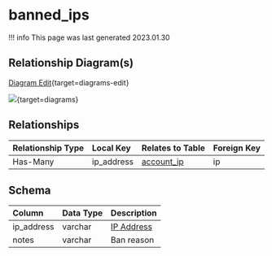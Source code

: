 # banned_ips

!!! info
	This page was last generated 2023.01.30

## Relationship Diagram(s)

[Diagram Edit](https://mermaid.live/edit#eyJjb2RlIjoiZXJEaWFncmFtXG4gICAgYmFubmVkX2lwcyB7XG4gICAgICAgIHZhcmNoYXIgaXBfYWRkcmVzc1xuICAgIH1cbiAgICBhY2NvdW50X2lwIHtcbiAgICAgICAgdmFyY2hhciBpcFxuICAgICAgICBpbnQgYWNjaWRcbiAgICB9XG4gICAgYmFubmVkX2lwcyB8fC0tb3sgYWNjb3VudF9pcCA6IFwiSGFzLU1hbnlcIlxuXG4iLCJtZXJtYWlkIjp7InRoZW1lIjoiZGVmYXVsdCJ9LCJ1cGRhdGVFZGl0b3IiOnRydWUsImF1dG9TeW5jIjp0cnVlLCJ1cGRhdGVEaWFncmFtIjp0cnVlfQ==){target=diagrams-edit}

[![](https://mermaid.ink/img/eyJjb2RlIjoiZXJEaWFncmFtXG4gICAgYmFubmVkX2lwcyB7XG4gICAgICAgIHZhcmNoYXIgaXBfYWRkcmVzc1xuICAgIH1cbiAgICBhY2NvdW50X2lwIHtcbiAgICAgICAgdmFyY2hhciBpcFxuICAgICAgICBpbnQgYWNjaWRcbiAgICB9XG4gICAgYmFubmVkX2lwcyB8fC0tb3sgYWNjb3VudF9pcCA6IFwiSGFzLU1hbnlcIlxuXG4iLCJtZXJtYWlkIjp7InRoZW1lIjoiZGVmYXVsdCJ9LCJ1cGRhdGVFZGl0b3IiOnRydWUsImF1dG9TeW5jIjp0cnVlLCJ1cGRhdGVEaWFncmFtIjp0cnVlfQ==)](https://mermaid.ink/img/eyJjb2RlIjoiZXJEaWFncmFtXG4gICAgYmFubmVkX2lwcyB7XG4gICAgICAgIHZhcmNoYXIgaXBfYWRkcmVzc1xuICAgIH1cbiAgICBhY2NvdW50X2lwIHtcbiAgICAgICAgdmFyY2hhciBpcFxuICAgICAgICBpbnQgYWNjaWRcbiAgICB9XG4gICAgYmFubmVkX2lwcyB8fC0tb3sgYWNjb3VudF9pcCA6IFwiSGFzLU1hbnlcIlxuXG4iLCJtZXJtYWlkIjp7InRoZW1lIjoiZGVmYXVsdCJ9LCJ1cGRhdGVFZGl0b3IiOnRydWUsImF1dG9TeW5jIjp0cnVlLCJ1cGRhdGVEaWFncmFtIjp0cnVlfQ==){target=diagrams}


## Relationships

| Relationship Type | Local Key | Relates to Table | Foreign Key |
| :--- | :--- | :--- | :--- |
| Has-Many | ip_address | [account_ip](../../schema/account/account_ip.md) | ip |


## Schema

| Column | Data Type | Description |
| :--- | :--- | :--- |
| ip_address | varchar | [IP Address](../../schema/account/account_ip.md) |
| notes | varchar | Ban reason |

